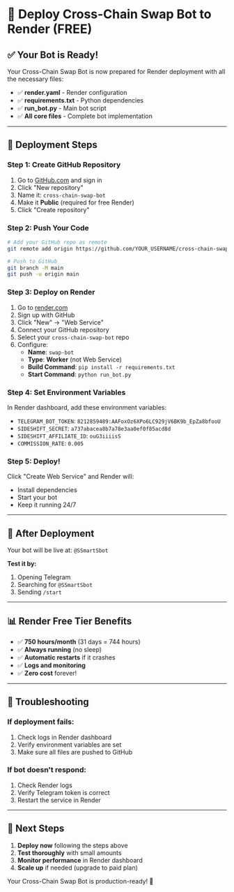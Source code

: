 # 🚀 Deploy Cross-Chain Swap Bot to Render (FREE)

## ✅ **Your Bot is Ready!**

Your Cross-Chain Swap Bot is now prepared for Render deployment with all the necessary files:

- ✅ **render.yaml** - Render configuration
- ✅ **requirements.txt** - Python dependencies  
- ✅ **run_bot.py** - Main bot script
- ✅ **All core files** - Complete bot implementation

---

## 🎯 **Deployment Steps**

### **Step 1: Create GitHub Repository**
1. Go to [GitHub.com](https://github.com) and sign in
2. Click "New repository"
3. Name it: `cross-chain-swap-bot`
4. Make it **Public** (required for free Render)
5. Click "Create repository"

### **Step 2: Push Your Code**
```bash
# Add your GitHub repo as remote
git remote add origin https://github.com/YOUR_USERNAME/cross-chain-swap-bot.git

# Push to GitHub
git branch -M main
git push -u origin main
```

### **Step 3: Deploy on Render**
1. Go to [render.com](https://render.com)
2. Sign up with GitHub
3. Click "New" → "Web Service"
4. Connect your GitHub repository
5. Select your `cross-chain-swap-bot` repo
6. Configure:
   - **Name**: `swap-bot`
   - **Type**: **Worker** (not Web Service)
   - **Build Command**: `pip install -r requirements.txt`
   - **Start Command**: `python run_bot.py`

### **Step 4: Set Environment Variables**
In Render dashboard, add these environment variables:
- `TELEGRAM_BOT_TOKEN`: `8212859489:AAFoxOz6XPo6LC929jV6BK9b_EpZa8bfooU`
- `SIDESHIFT_SECRET`: `a737abacea8b7a78e3aa0ef0f85acd8d`
- `SIDESHIFT_AFFILIATE_ID`: `ouG3iiiisS`
- `COMMISSION_RATE`: `0.005`

### **Step 5: Deploy!**
Click "Create Web Service" and Render will:
- Install dependencies
- Start your bot
- Keep it running 24/7

---

## 🎉 **After Deployment**

Your bot will be live at: `@SSmartSbot`

**Test it by:**
1. Opening Telegram
2. Searching for `@SSmartSbot`
3. Sending `/start`

---

## 📊 **Render Free Tier Benefits**

- ✅ **750 hours/month** (31 days = 744 hours)
- ✅ **Always running** (no sleep)
- ✅ **Automatic restarts** if it crashes
- ✅ **Logs and monitoring**
- ✅ **Zero cost** forever!

---

## 🔧 **Troubleshooting**

### **If deployment fails:**
1. Check logs in Render dashboard
2. Verify environment variables are set
3. Make sure all files are pushed to GitHub

### **If bot doesn't respond:**
1. Check Render logs
2. Verify Telegram token is correct
3. Restart the service in Render

---

## 🎯 **Next Steps**

1. **Deploy now** following the steps above
2. **Test thoroughly** with small amounts
3. **Monitor performance** in Render dashboard
4. **Scale up** if needed (upgrade to paid plan)

Your Cross-Chain Swap Bot is production-ready! 🚀
